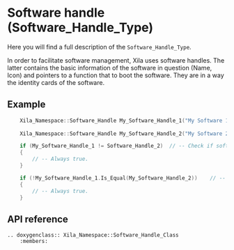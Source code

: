# Software handle (Software_Handle_Type)
 
Here you will find a full description of the `Software_Handle_Type`.

In order to facilitate software management, Xila uses software handles.
The latter contains the basic information of the software in question (Name, Icon) and pointers to a function that to boot the software.
They are in a way the identity cards of the software.

## Example

```cpp
    Xila_Namespace::Software_Handle My_Software_Handle_1("My Software 1", 44, My_Software_1::Load); // -- Create a software handle for "My Software 1"
    
    Xila_Namespace::Software_Handle My_Software_Handle_2("My Software 2", 45, My_Software_2::Load); // -- Create a software handle for "My Software 2"

    if (My_Software_Handle_1 != Software_Handle_2)  // -- Check if software handle are different.
    {
        // -- Always true.
    }

    if (!My_Software_Handle_1.Is_Equal(My_Software_Handle_2))    // -- Another way to check if software handle are different.
    {
        // -- Always true.
    }
```

## API reference

```{eval-rst}
.. doxygenclass:: Xila_Namespace::Software_Handle_Class
    :members:
```

